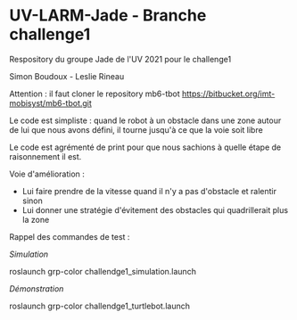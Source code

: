 # UV-LARM-Jade - Branche challenge1
Respository du groupe Jade de l'UV 2021 pour le challenge1

Simon Boudoux - Leslie Rineau

Attention : il faut cloner le repository mb6-tbot
https://bitbucket.org/imt-mobisyst/mb6-tbot.git

Le code est simpliste : quand le robot à un obstacle dans une zone autour de lui que nous avons défini, il tourne jusqu'à ce que la voie soit libre

Le code est agrémenté de print pour que nous sachions à quelle étape de raisonnement il est.

Voie d'amélioration : 
- Lui faire prendre de la vitesse quand il n'y a pas d'obstacle et ralentir sinon
- Lui donner une stratégie d'évitement des obstacles qui quadrillerait plus la zone

Rappel des commandes de test :

_Simulation_

roslaunch grp-color challendge1_simulation.launch

_Démonstration_

roslaunch grp-color challendge1_turtlebot.launch
